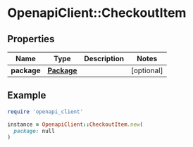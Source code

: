 # OpenapiClient::CheckoutItem

## Properties

| Name | Type | Description | Notes |
| ---- | ---- | ----------- | ----- |
| **package** | [**Package**](Package.md) |  | [optional] |

## Example

```ruby
require 'openapi_client'

instance = OpenapiClient::CheckoutItem.new(
  package: null
)
```

